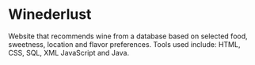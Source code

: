 # Winederlust
Website that recommends wine from a database based on selected food, sweetness, location and flavor preferences. Tools used include: HTML, CSS, SQL, XML JavaScript and Java.
